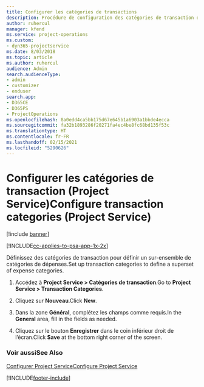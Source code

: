 ```yaml
---
title: Configurer les catégories de transactions
description: Procédure de configuration des catégories de transaction dans Project Service
author: ruhercul
manager: kfend
ms.service: project-operations
ms.custom:
- dyn365-projectservice
ms.date: 8/03/2018
ms.topic: article
ms.author: ruhercul
audience: Admin
search.audienceType:
- admin
- customizer
- enduser
search.app:
- D365CE
- D365PS
- ProjectOperations
ms.openlocfilehash: 8a0edd4ca5bb175d67e645b1a6903a1bbde4ecca
ms.sourcegitcommit: fa32b1893286f20271fa4ec4be8fc68bd135f53c
ms.translationtype: HT
ms.contentlocale: fr-FR
ms.lasthandoff: 02/15/2021
ms.locfileid: "5290626"
---
```

# <a name="configure-transaction-categories-project-service"></a><span data-ttu-id="2cde2-103">Configurer les catégories de transaction (Project Service)</span><span class="sxs-lookup"><span data-stu-id="2cde2-103">Configure transaction categories (Project Service)</span></span>

[!include [banner](../includes/psa-now-project-operations.md)]

[!INCLUDE[cc-applies-to-psa-app-1x-2x](../includes/cc-applies-to-psa-app-1x-2x.md)]

<span data-ttu-id="2cde2-104">Définissez des catégories de transaction pour définir un sur-ensemble de catégories de dépenses.</span><span class="sxs-lookup"><span data-stu-id="2cde2-104">Set up transaction categories to define a superset of expense categories.</span></span>  
  
1.  <span data-ttu-id="2cde2-105">Accédez à **Project Service > Catégories de transaction**.</span><span class="sxs-lookup"><span data-stu-id="2cde2-105">Go to **Project Service > Transaction Categories**.</span></span>  
  
2.  <span data-ttu-id="2cde2-106">Cliquez sur **Nouveau**.</span><span class="sxs-lookup"><span data-stu-id="2cde2-106">Click **New**.</span></span>  
  
3.  <span data-ttu-id="2cde2-107">Dans la zone **Général**, complétez les champs comme requis.</span><span class="sxs-lookup"><span data-stu-id="2cde2-107">In the **General** area, fill in the fields as needed.</span></span>  
  
4.  <span data-ttu-id="2cde2-108">Cliquez sur le bouton **Enregistrer** dans le coin inférieur droit de l’écran.</span><span class="sxs-lookup"><span data-stu-id="2cde2-108">Click **Save** at the bottom right corner of the screen.</span></span>  
  
### <a name="see-also"></a><span data-ttu-id="2cde2-109">Voir aussi</span><span class="sxs-lookup"><span data-stu-id="2cde2-109">See Also</span></span>  
 [<span data-ttu-id="2cde2-110">Configurer Project Service</span><span class="sxs-lookup"><span data-stu-id="2cde2-110">Configure Project Service</span></span>](../psa/configure.md)


[!INCLUDE[footer-include](../includes/footer-banner.md)]